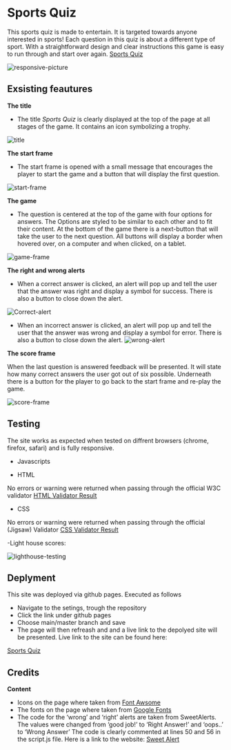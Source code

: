 # Sports Quiz

This sports quiz is made to entertain. It is targeted towards anyone interested in sports! Each question in this quiz is about a different type of sport. With a straightforward design and clear instructions this game is easy to run through and start over again. [Sports Quiz](https://vilmaturesson.github.io/quiz/)

![responsive-picture](https://user-images.githubusercontent.com/89077706/144298587-2c5c3827-dca9-4ff1-b031-ecd8ace07f75.png)

## Exsisting feautures

**The title**

- The title *Sports Quiz* is clearly displayed at the top of the page at all stages of the game. It contains an icon symbolizing a trophy.

![title](https://user-images.githubusercontent.com/89077706/144297750-80c9a702-6789-4d7d-8a85-7dc18ae25db0.png)

**The start frame**

- The start frame is opened with a small message that encourages the player to start the game and a button that will display the first question.

![start-frame](https://user-images.githubusercontent.com/89077706/144297866-60acd0e3-9616-4d3b-90a9-6bda2c1a87de.png)

**The game**

- The question is centered at the top of the game with four options for answers. The Options are styled to be similar to each other and to fit their content. At the bottom of the game there is a next-button that will take the user to the next question. All buttons will display a border when hovered over, on a computer and   when clicked, on a tablet.

![game-frame](https://user-images.githubusercontent.com/89077706/144297917-e2ee9471-43a0-43f9-92af-8ba511437bb1.png)

**The right and wrong alerts**

- When a correct answer is clicked, an alert will pop up and tell the user that the answer was right and display a symbol for success. There is also a button to close down the alert.

![Correct-alert](https://user-images.githubusercontent.com/89077706/144297955-cc5d4352-2e1c-4722-bfd8-b4422b5b95f6.png)

- When an incorrect answer is clicked, an alert will pop up and tell the user that the answer was wrong and display a symbol for error. There is also a button to close down the alert.
![wrong-alert](https://user-images.githubusercontent.com/89077706/144306841-83621e16-7268-48e6-b136-48cfa623b585.png)

**The score frame**

When the last question is answered feedback will be presented. It will state how many correct answers the user got out of six possible. Underneath there is a button for the player to go back to the start frame and re-play the game.

![score-frame](https://user-images.githubusercontent.com/89077706/144298044-1c7eb44a-8e21-4170-8ec3-0dee446d8361.png)

## Testing

The site works as expected when tested on diffrent browsers (chrome, firefox, safari) and is fully responsive.

- Javascripts

- HTML

No errors or warning were returned when passing through the official W3C validator
[HTML Validator Result](https://validator.w3.org/nu/?doc=https%3A%2F%2Fvilmaturesson.github.io%2Fquiz%2F)

- CSS

No errors or warning were returned when passing through the official (Jigsaw) Validator
[CSS Validator Result](https://jigsaw.w3.org/css-validator/validator?uri=https%3A%2F%2Fvilmaturesson.github.io%2Fquiz%2F&profile=css3svg&usermedium=all&warning=1&vextwarning=&lang=sv9)

-Light house scores:

![lighthouse-testing](https://user-images.githubusercontent.com/89077706/144297517-27f15abb-e8cd-4451-b3dc-e7cc72de3fd0.png)

## Deplyment 

This site was deployed via github pages. Executed as follows

- Navigate to the setings, trough the repository
- Click the link under github pages
- Choose main/master branch and save
- The page will then refreash and and a live link to the depolyed site will be presented. Live link to the site can be found here:

[Sports Quiz](https://vilmaturesson.github.io/quiz/)

## Credits

**Content**

- Icons on the page where taken from [Font Awsome](https://fontawesome.com/)
- The fonts on the page where taken from [Google Fonts](https://fonts.google.com/)
- The code for the ‘wrong’ and ‘right’ alerts are taken from SweetAlerts. The values were changed from ‘good job!’ to ‘Right Answer!’ and ‘oops..’ to ‘Wrong Answer’ The code is clearly commented at lines 50 and 56 in the script.js file. Here is a link to the website: [Sweet Alert](https://sweetalert2.github.io/?fbclid=IwAR19dDstcUcZP2gq-Abq9_cDAauS63J7QY-634dpZskhLsyx9G5IM-kLb28#examples)





 
